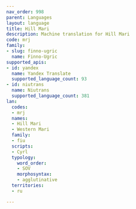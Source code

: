 ```yaml
---
nav_order: 998
parent: Languages
layout: language
title: Hill Mari
description: Machine translation for Hill Mari
code: mrj
family:
- slug: finno-ugric
  name: Finno-Ugric
supported_apis:
- id: yandex
  name: Yandex Translate
  supported_language_count: 93
- id: niutrans
  name: Niutrans
  supported_language_count: 381
lan:
  codes:
  - mrj
  names:
  - Hill Mari
  - Western Mari
  family:
  - fiu
  scripts:
  - Cyrl
  typology:
    word_order:
    - SOV
    morphosyntax:
    - agglutinative
  territories:
  - ru

---
```


